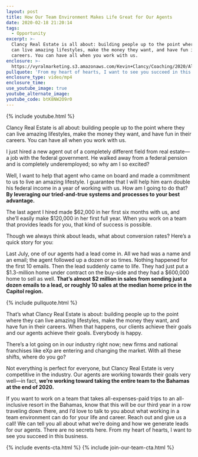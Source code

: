```yaml
---
layout: post
title: How Our Team Environment Makes Life Great for Our Agents
date: 2020-02-18 21:20:14
tags:
  - Opportunity
excerpt: >-
  Clancy Real Estate is all about: building people up to the point where they
  can live amazing lifestyles, make the money they want, and have fun in their
  careers. You can have all when you work with us.
enclosure: >-
  https://vyralmarketing.s3.amazonaws.com/Kevin+Clancy/Coaching/2020/Albany+Real+Estate+Agent-+A+Couple+of+Things.mp4
pullquote: 'From my heart of hearts, I want to see you succeed in this business.'
enclosure_type: video/mp4
enclosure_time:
use_youtube_image: true
youtube_alternate_image:
youtube_code: btK8NW2O9r0
---
```


{% include youtube.html %}

Clancy Real Estate is all about: building people up to the point where they can live amazing lifestyles, make the money they want, and have fun in their careers. You can have all when you work with us.

I just hired a new agent out of a completely different field from real estate—a job with the federal government. He walked away from a federal pension and is completely underemployed; so why am I so excited?

Well, I want to help that agent who came on board and made a commitment to us to live an amazing lifestyle. I guarantee that I will help him earn double his federal income in a year of working with us. How am I going to do that? **By leveraging our tried-and-true systems and processes to your best advantage.**

The last agent I hired made $62,000 in her first six months with us, and she’ll easily make $120,000 in her first full year. When you work on a team that provides leads for you, that kind of success is possible.

Though we always think about leads, what about conversion rates? Here’s a quick story for you:

Last July, one of our agents had a lead come in. All we had was a name and an email; the agent followed up a dozen or so times. Nothing happened for the first 10 emails. Then the lead suddenly came to life. They had just put a $1.3-million home under contract on the buy-side and they had a $600,000 home to sell as well. **That’s almost $2 million in sales from sending just a dozen emails to a lead, or roughly 10 sales at the median home price in the Capitol region.**

{% include pullquote.html %}

That’s what Clancy Real Estate is about: building people up to the point where they can live amazing lifestyles, make the money they want, and have fun in their careers. When that happens, our clients achieve their goals and our agents achieve their goals. Everybody is happy.

There’s a lot going on in our industry right now; new firms and national franchises like eXp are entering and changing the market. With all these shifts, where do you go?

Not everything is perfect for everyone, but Clancy Real Estate is very competitive in the industry. Our agents are working towards their goals very well—in fact, **we’re working toward taking the entire team to the Bahamas at the end of 2020.**

If you want to work on a team that takes all-expenses-paid trips to an all-inclusive resort in the Bahamas, know that this will be our third year in a row traveling down there, and I’d love to talk to you about what working in a team environment can do for your life and career. Reach out and give us a call\! We can tell you all about what we’re doing and how we generate leads for our agents. There are no secrets here. From my heart of hearts, I want to see you succeed in this business.

{% include events-cta.html %} {% include join-our-team-cta.html %}
